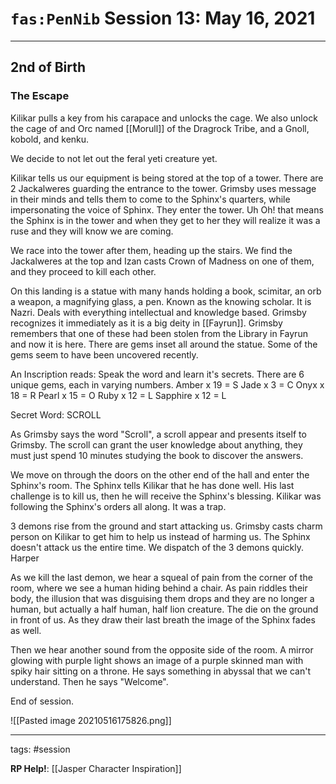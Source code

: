 # `fas:PenNib` Session 13: May 16, 2021
---

## 2nd of Birth

### The Escape
Kilikar pulls a key from his carapace and unlocks the cage. We also unlock the cage of and Orc named [[Morull]] of the Dragrock Tribe, and a Gnoll, kobold, and kenku. 

We decide to not let out the feral yeti creature yet.

Kilikar tells us our equipment is being stored at the top of a tower. There are 2 Jackalweres guarding the entrance to the tower. Grimsby uses message in their minds and tells them to come to the Sphinx's quarters, while impersonating the voice of Sphinx. They enter the tower. Uh Oh! that means the Sphinx is in the tower and when they get to her they will realize it was a ruse and they will know we are coming.

We race into the tower after them, heading up the stairs. We find the Jackalweres at the top and Izan casts Crown of Madness on one of them, and they proceed to kill each other.

On this landing is a statue with many hands holding a book, scimitar, an orb a weapon, a magnifying glass, a pen. Known as the knowing scholar. It is Nazri. Deals with everything intellectual and knowledge based. Grimsby recognizes it immediately as it is a big deity in [[Fayrun]]. Grimsby remembers that one of these had been stolen from the Library in Fayrun and now it is here. There are gems inset all around the statue. Some of the gems seem to have been uncovered recently.

An Inscription reads: Speak the word and learn it's secrets.
There are 6 unique gems, each in varying numbers.
Amber x 19 = S
Jade x 3 = C
Onyx x 18 = R
Pearl x 15 = O
Ruby x 12 = L
Sapphire x 12 = L

Secret Word: SCROLL

As Grimsby says the word "Scroll", a scroll appear and presents itself to Grimsby. The scroll can grant the user knowledge about anything, they must just spend 10 minutes studying the book to discover the answers.

We move on through the doors on the other end of the hall and enter the Sphinx's room. The Sphinx tells Kilikar that he has done well. His last challenge is to kill us, then he will receive the Sphinx's blessing. Kilikar was following the Sphinx's orders all along. It was a trap. 

3 demons rise from the ground and start attacking us. Grimsby casts charm person on Kilikar to get him to help us instead of harming us. The Sphinx doesn't attack us the entire time. We dispatch of the 3 demons quickly. Harper 

As we kill the last demon, we hear a squeal of pain from the corner of the room, where we see a human hiding behind a chair. As pain riddles their body, the illusion that was disguising them drops and they are no longer a human, but actually a half human, half lion creature. The die on the ground in front of us. As they draw their last breath the image of the Sphinx fades as well. 

Then we hear another sound from the opposite side of the room. A mirror glowing with purple light shows an image of a purple skinned man with spiky hair sitting on a throne. He says something in abyssal that we can't understand. Then he says "Welcome".

End of session.

![[Pasted image 20210516175826.png]]

---

tags: #session

**RP Help!**: [[Jasper Character Inspiration]]